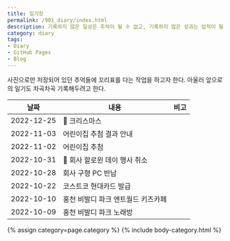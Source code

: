 ```yaml
---
title: 일기장
permalink: /901_diary/index.html
description: 기록하지 않은 일상은 추억이 될 수 없고, 기록하지 않은 성과는 업적이 될 수 없다.
category: diary
tags:
- Diary
- GitHub Pages
- Blog
---
```

사진으로만 저장되어 있던 추억들에 꼬리표를 다는 작업을 하고자 한다. 
아울러 앞으로의 일기도 차곡차곡 기록해두려고 한다. 


|날짜|내용|비고|
|---|---|---|
|2022-12-25|🎄 크리스마스|   |
|2022-11-03|어린이집 추첨 결과 안내|   |
|2022-11-02|어린이집 추첨|   |
|2022-10-31|🎃 회사 할로윈 데이 행사 취소|   |
|2022-10-28|회사 구형 PC 반납|   |
|2022-10-22|코스트코 현대카드 발급|   |
|2022-10-10|홍천 비발디 파크 앤트월드 키즈카페|   |
|2022-10-09|홍천 비발디 파크 노래방|   |


{% assign category=page.category %}
{% include body-category.html %}

